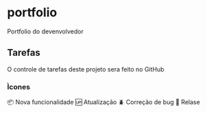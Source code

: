 # portfolio
Portfolio do devenvolvedor

## Tarefas
O controle de  tarefas deste projeto sera feito no GitHub

### Ìcones
:package: Nova funcionalidade
:up: Atualização
:beetle: Correção de bug
:checkered_flag: Relase